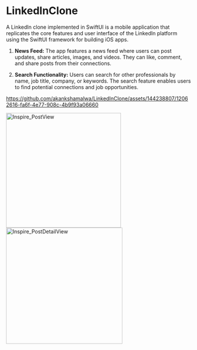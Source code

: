 # LinkedInClone

A LinkedIn clone implemented in SwiftUI is a mobile application that replicates the core features and user interface of the LinkedIn platform using the SwiftUI framework for building iOS apps. 
1. **News Feed:** The app features a news feed where users can post updates, share articles, images, and videos. They can like, comment, and share posts from their connections.

2. **Search Functionality:** Users can search for other professionals by name, job title, company, or keywords. The search feature enables users to find potential connections and job opportunities.


https://github.com/akankshamalwa/LinkedInClone/assets/144238807/12062616-fa6f-4e77-908c-4b9f93a06660

<img width="313" alt="Inspire_PostView" src="https://github.com/akankshamalwa/LinkedInClone/assets/144238807/2723143d-00c7-4330-baa4-73ab60c75d51">
<img width="317" alt="Inspire_PostDetailView" src="https://github.com/akankshamalwa/LinkedInClone/assets/144238807/ae5ed0b4-8155-4d34-acac-30c58c2e0f34">
